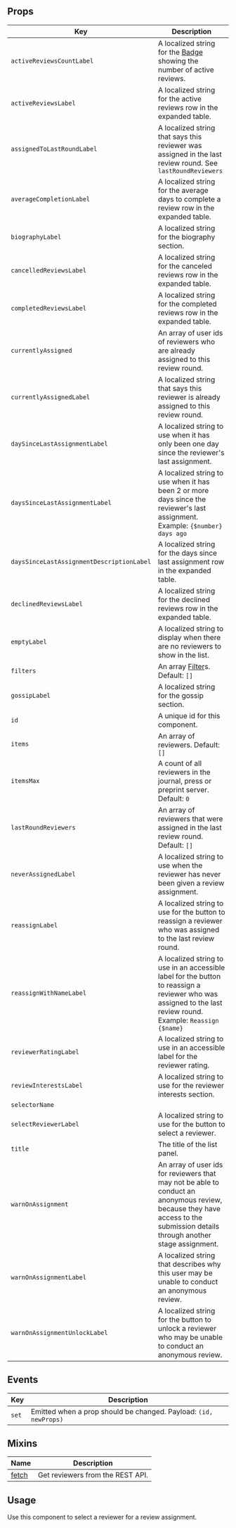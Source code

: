 ## Props

| Key | Description |
| --- | --- |
| `activeReviewsCountLabel` | A localized string for the [Badge](#/component/badge) showing the number of active reviews. |
| `activeReviewsLabel` | A localized string for the active reviews row in the expanded table. |
| `assignedToLastRoundLabel` | A localized string that says this reviewer was assigned in the last review round. See `lastRoundReviewers` |
| `averageCompletionLabel` | A localized string for the average days to complete a review row in the expanded table.  |
| `biographyLabel` | A localized string for the biography section. |
| `cancelledReviewsLabel` | A localized string for the canceled reviews row in the expanded table.  |
| `completedReviewsLabel` | A localized string for the completed reviews row in the expanded table.  |
| `currentlyAssigned` | An array of user ids of reviewers who are already assigned to this review round. |
| `currentlyAssignedLabel` | A localized string that says this reviewer is already assigned to this review round. |
| `daySinceLastAssignmentLabel` | A localized string to use when it has only been one day since the reviewer's last assignment. |
| `daysSinceLastAssignmentLabel` | A localized string to use when it has been 2 or more days since the reviewer's last assignment. Example: `{$number} days ago` |
| `daysSinceLastAssignmentDescriptionLabel` | A localized string for the days since last assignment row in the expanded table.  |
| `declinedReviewsLabel` | A localized string for the declined reviews row in the expanded table.  |
| `emptyLabel` | A localized string to display when there are no reviewers to show in the list. |
| `filters` | An array [Filter](#/component/Filter)s. Default: `[]` |
| `gossipLabel` | A localized string for the gossip section. |
| `id` | A unique id for this component. |
| `items` | An array of reviewers. Default: `[]` |
| `itemsMax` | A count of all reviewers in the journal, press or preprint server. Default: `0` |
| `lastRoundReviewers` | An array of reviewers that were assigned in the last review round. Default: `[]` |
| `neverAssignedLabel` | A localized string to use when the reviewer has never been given a review assignment. |
| `reassignLabel` | A localized string to use for the button to reassign a reviewer who was assigned to the last review round. |
| `reassignWithNameLabel` | A localized string to use in an accessible label for the button to reassign a reviewer who was assigned to the last review round. Example: `Reassign {$name}` |
| `reviewerRatingLabel` | A localized string to use in an accessible label for the reviewer rating. |
| `reviewInterestsLabel` | A localized string to use for the reviewer interests section. |
| `selectorName` | |
| `selectReviewerLabel` | A localized string to use for the button to select a reviewer. |
| `title` | The title of the list panel. |
| `warnOnAssignment` | An array of user ids for reviewers that may not be able to conduct an anonymous review, because they have access to the submission details through another stage assignment. |
| `warnOnAssignmentLabel` | A localized string that describes why this user may be unable to conduct an anonymous review. |
| `warnOnAssignmentUnlockLabel` | A localized string for the button to unlock a reviewer who may be unable to conduct an anonymous review. |

## Events

| Key | Description |
| --- | --- |
| `set` | Emitted when a prop should be changed. Payload: `(id, newProps)` |

## Mixins

| Name | Description |
| --- | --- |
| [fetch](#/mixins/fetch) | Get reviewers from the REST API. |

## Usage

Use this component to select a reviewer for a review assignment.
